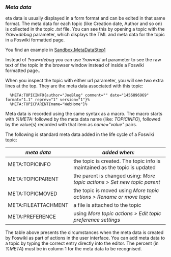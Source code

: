 ### _Meta data_
eta data is usually displayed in a form format and can be edited in that same format.
The meta data for each topic (like Creation date, Author and so on) is collected in the topic _.txt_ file.
You can see this by opening a topic with the _?raw=debug_ parameter, which displays the TML and meta data for the topic in a Foswiki formatted page.

You find an example in [Sandbox.MetaDataStep1](https://[[HOST_SUBDOMAIN]]-80-[[KATACODA_HOST]].environments.katacoda.com/foswiki/Sandbox/MetaDataStep1)

Instead of _?raw=debug_ you can use _?raw=all_ url parameter to see the raw text of the topic in the browser window
instead of inside a Foswiki formatted page..

When you inspect the topic with either url parameter, you will see two extra lines at the top. They are the meta data associated with this topic:
```
  %META:TOPICINFO{author="JoeBlog" comment="" date="1456896969" format="1.1" reprev="1" version="1"}%
  %META:TOPICPARENT{name="WebHome"}%
```
Meta data is recorded using the same syntax as a macro.
The macro starts with _%META:_ followed by the meta data name (like: _TOPICINFO_),
followed by the value(s) recorded with that item as _name="value"_ pairs.

The following is standard meta data added in the life cycle of a Foswiki topic:

| *meta data* | *added when:* |
|-------------|---------------|
| META:TOPICINFO |the topic is created. The topic info is maintained as the topic is updated |
| META:TOPICPARENT |the parent is changed using: _More topic actions > Set new topic parent_ |
| META:TOPICMOVED |the topic is moved using _More topic actions > Rename or move topic_ |
| META:FILEATTACHMENT |a file is attached to the topic |
| META:PREFERENCE |using _More topic actions > Edit topic preference settings_ |

The table above presents the circumstances when the meta data is created by Foswiki as part of actions in the user interface.
You can add meta data to a topic by typing the correct entry directly into the editor.
The percent (in _%META_) must be in column 1 for the meta data to be recognised.

